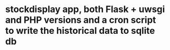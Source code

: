 # stockdisplay app, both Flask + uwsgi and PHP versions and a cron script to write the historical data to sqlite db
